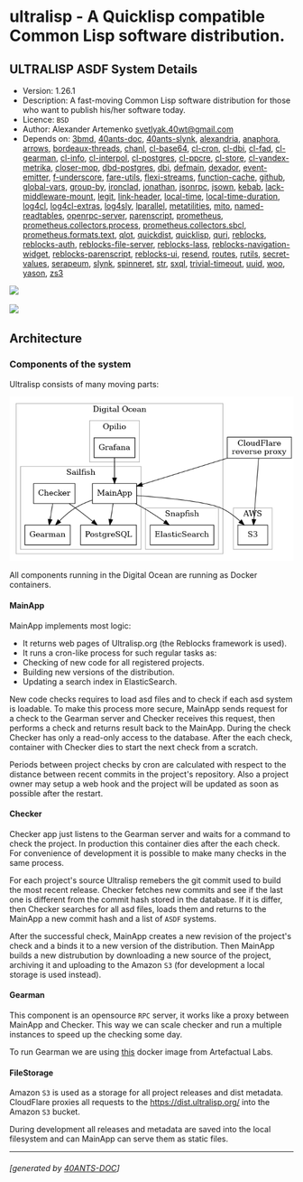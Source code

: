 <a id="x-28ULTRALISP-DOCS-2FINDEX-3A-40README-2040ANTS-DOC-2FLOCATIVES-3ASECTION-29"></a>

# ultralisp - A Quicklisp compatible Common Lisp software distribution.

<a id="ultralisp-asdf-system-details"></a>

## ULTRALISP ASDF System Details

* Version: 1.26.1
* Description: A fast-moving Common Lisp software distribution for those who want to publish his/her software today.
* Licence: `BSD`
* Author: Alexander Artemenko <svetlyak.40wt@gmail.com>
* Depends on: [3bmd][cc3e], [40ants-doc][2c00], [40ants-slynk][2e1d], [alexandria][8236], [anaphora][c9ae], [arrows][b590], [bordeaux-threads][3dbf], [chanl][24c3], [cl-base64][1d3a], [cl-cron][4ba4], [cl-dbi][6bc3], [cl-fad][1059], [cl-gearman][8936], [cl-info][4e81], [cl-interpol][f8a9], [cl-postgres][ce97], [cl-ppcre][49b9], [cl-store][c57f], [cl-yandex-metrika][acd1], [closer-mop][61a4], [dbd-postgres][0b29], [dbi][a5c3], [defmain][3266], [dexador][8347], [event-emitter][bb23], [f-underscore][a8bd], [fare-utils][c99c], [flexi-streams][5642], [function-cache][c2b5], [github][e6b5], [global-vars][07be], [group-by][774a], [ironclad][90b9], [jonathan][6dd8], [jsonrpc][a9bd], [jsown][0dcb], [kebab][5186], [lack-middleware-mount][7e24], [legit][6017], [link-header][851a], [local-time][46a1], [local-time-duration][6422], [log4cl][7f8b], [log4cl-extras][691c], [log4sly][d8da], [lparallel][e72d], [metatilities][4600], [mito][5b70], [named-readtables][d0a9], [openrpc-server][c8e7], [parenscript][7921], [prometheus][14fa], [prometheus.collectors.process][563a], [prometheus.collectors.sbcl][a01b], [prometheus.formats.text][b66b], [qlot][ae89], [quickdist][62b2], [quicklisp][9c78], [quri][2103], [reblocks][184b], [reblocks-auth][30ed], [reblocks-file-server][db1f], [reblocks-lass][28e0], [reblocks-navigation-widget][02e1], [reblocks-parenscript][c07c], [reblocks-ui][4376], [resend][b222], [routes][48e8], [rutils][9717], [secret-values][cd18], [serapeum][c41d], [slynk][b440], [spinneret][8175], [str][ef7f], [sxql][2efd], [trivial-timeout][afe6], [uuid][d6b3], [woo][c260], [yason][aba2], [zs3][8b5e]

[![](https://github-actions.40ants.com/ultralisp/ultralisp/matrix.svg?only=ci.run-tests)][1535]

![](http://quickdocs.org/badge/ultralisp.svg)

<a id="x-28ULTRALISP-DOCS-2FARCHITECTURE-3A-3A-40ARCHITECTURE-2040ANTS-DOC-2FLOCATIVES-3ASECTION-29"></a>

## Architecture

<a id="components-of-the-system"></a>

### Components of the system

Ultralisp consists of many moving parts:

![](docs/images/architecture.png)

All components running in the Digital Ocean are running as Docker containers.

<a id="main-app"></a>

#### MainApp

MainApp implements most logic:

* It returns web pages of Ultralisp.org (the Reblocks framework is used).
* It runs a cron-like process for such regular tasks as:
* Checking of new code for all registered projects.
* Building new versions of the distribution.
* Updating a search index in ElasticSearch.

New code checks requires to load asd files and to check if each asd system is loadable. To make this process
more secure, MainApp sends request for a check to the Gearman server and Checker receives this request, then
performs a check and returns result back to the MainApp. During the check Checker has only a read-only access to the database.
After the each check, container with Checker dies to start the next check from a scratch.

Periods between project checks by cron are calculated with respect to the distance between recent commits in the project's repository.
Also a project owner may setup a web hook and the project will be updated as soon as possible after the restart.

<a id="checker"></a>

#### Checker

Checker app just listens to the Gearman server and waits for a command to check the project. In production this container dies after the each check. For convenience of development it is possible to make many checks in the same process.

For each project's source Ultralisp remebers the git commit used to build the most recent release. Checker fetches new commits and see if the last one is different from the commit hash stored in the database. If it is differ, then Checker searches for all asd files, loads them and returns to the MainApp a new commit hash and a list of `ASDF` systems.

After the successful check, MainApp creates a new revision of the project's check and a binds it to a new version of the distribution. Then MainApp builds a new distrubution by downloading a new source of the project, archiving it and uploading to the Amazon `S3` (for development a local storage is used instead).

<a id="gearman"></a>

#### Gearman

This component is an opensource `RPC` server, it works like a proxy between MainApp and Checker. This way we can scale checker and run a multiple instances to speed up the checking some day.

To run Gearman we are using [this][d92c] docker image from Artefactual Labs.

<a id="file-storage"></a>

#### FileStorage

Amazon `S3` is used as a storage for all project releases and dist metadata. CloudFlare proxies all requests to the https://dist.ultralisp.org/ into the Amazon `S3` bucket.

During development all releases and metadata are saved into the local filesystem and can MainApp can serve them as static files.


[d92c]: https://github.com/artefactual-labs/docker-gearmand
[1535]: https://github.com/ultralisp/ultralisp/actions
[cc3e]: https://quickdocs.org/3bmd
[2c00]: https://quickdocs.org/40ants-doc
[2e1d]: https://quickdocs.org/40ants-slynk
[8236]: https://quickdocs.org/alexandria
[c9ae]: https://quickdocs.org/anaphora
[b590]: https://quickdocs.org/arrows
[3dbf]: https://quickdocs.org/bordeaux-threads
[24c3]: https://quickdocs.org/chanl
[1d3a]: https://quickdocs.org/cl-base64
[4ba4]: https://quickdocs.org/cl-cron
[6bc3]: https://quickdocs.org/cl-dbi
[1059]: https://quickdocs.org/cl-fad
[8936]: https://quickdocs.org/cl-gearman
[4e81]: https://quickdocs.org/cl-info
[f8a9]: https://quickdocs.org/cl-interpol
[ce97]: https://quickdocs.org/cl-postgres
[49b9]: https://quickdocs.org/cl-ppcre
[c57f]: https://quickdocs.org/cl-store
[acd1]: https://quickdocs.org/cl-yandex-metrika
[61a4]: https://quickdocs.org/closer-mop
[0b29]: https://quickdocs.org/dbd-postgres
[a5c3]: https://quickdocs.org/dbi
[3266]: https://quickdocs.org/defmain
[8347]: https://quickdocs.org/dexador
[bb23]: https://quickdocs.org/event-emitter
[a8bd]: https://quickdocs.org/f-underscore
[c99c]: https://quickdocs.org/fare-utils
[5642]: https://quickdocs.org/flexi-streams
[c2b5]: https://quickdocs.org/function-cache
[e6b5]: https://quickdocs.org/github
[07be]: https://quickdocs.org/global-vars
[774a]: https://quickdocs.org/group-by
[90b9]: https://quickdocs.org/ironclad
[6dd8]: https://quickdocs.org/jonathan
[a9bd]: https://quickdocs.org/jsonrpc
[0dcb]: https://quickdocs.org/jsown
[5186]: https://quickdocs.org/kebab
[7e24]: https://quickdocs.org/lack-middleware-mount
[6017]: https://quickdocs.org/legit
[851a]: https://quickdocs.org/link-header
[46a1]: https://quickdocs.org/local-time
[6422]: https://quickdocs.org/local-time-duration
[7f8b]: https://quickdocs.org/log4cl
[691c]: https://quickdocs.org/log4cl-extras
[d8da]: https://quickdocs.org/log4sly
[e72d]: https://quickdocs.org/lparallel
[4600]: https://quickdocs.org/metatilities
[5b70]: https://quickdocs.org/mito
[d0a9]: https://quickdocs.org/named-readtables
[c8e7]: https://quickdocs.org/openrpc-server
[7921]: https://quickdocs.org/parenscript
[14fa]: https://quickdocs.org/prometheus
[563a]: https://quickdocs.org/prometheus.collectors.process
[a01b]: https://quickdocs.org/prometheus.collectors.sbcl
[b66b]: https://quickdocs.org/prometheus.formats.text
[ae89]: https://quickdocs.org/qlot
[62b2]: https://quickdocs.org/quickdist
[9c78]: https://quickdocs.org/quicklisp
[2103]: https://quickdocs.org/quri
[184b]: https://quickdocs.org/reblocks
[30ed]: https://quickdocs.org/reblocks-auth
[db1f]: https://quickdocs.org/reblocks-file-server
[28e0]: https://quickdocs.org/reblocks-lass
[02e1]: https://quickdocs.org/reblocks-navigation-widget
[c07c]: https://quickdocs.org/reblocks-parenscript
[4376]: https://quickdocs.org/reblocks-ui
[b222]: https://quickdocs.org/resend
[48e8]: https://quickdocs.org/routes
[9717]: https://quickdocs.org/rutils
[cd18]: https://quickdocs.org/secret-values
[c41d]: https://quickdocs.org/serapeum
[b440]: https://quickdocs.org/slynk
[8175]: https://quickdocs.org/spinneret
[ef7f]: https://quickdocs.org/str
[2efd]: https://quickdocs.org/sxql
[afe6]: https://quickdocs.org/trivial-timeout
[d6b3]: https://quickdocs.org/uuid
[c260]: https://quickdocs.org/woo
[aba2]: https://quickdocs.org/yason
[8b5e]: https://quickdocs.org/zs3

* * *
###### [generated by [40ANTS-DOC](https://40ants.com/doc/)]
